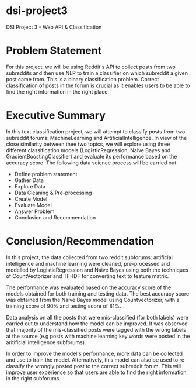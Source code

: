 # dsi-project3
DSI Project 3 - Web API &amp; Classification

# Problem Statement
For this project, we will be using Reddit's API to collect posts from two subreddits and then use NLP to train a classifier on which subreddit a given post came from. This is a binary classification problem. Correct classification of posts in the forum is crucial as it enables users to be able to find the right information in the right place.

# Executive Summary
In this text classification project, we will attempt to classify posts from two subreddit forums: MachineLearning and ArtificialIntelligence. In view of the close similarity between thee two topics, we will explore using three different classification models (LogisticRegression, Naive Bayes and GradientBoostingClassifier) and evaluate its performance based on the accuracy score. The following data science process will be carried out.

- Define problem statement
- Gather Data
- Explore Data
- Data Cleaning & Pre-processing
- Create Model
- Evaluate Model
- Answer Problem
- Conclusion and Recommendation

# Conclusion/Recommendation
In this project, the data collected from two reddit subforums: artificial intelligence and machine learning were cleaned, pre-processed and modelled by LogisticRegression and Naive Bayes using both the techniques of CountVectorizer and TF-IDF for converting text to feature matrix.

The performance was evaluated based on the accuracy score of the models obtained for both training and testing data. The best accuracy score was obtained from the Naive Bayes model using Countvectorizer, with a training score of 90% and testing score of 81%.

Data analysis on all the posts that were mis-classified (for both labels) were carried out to understand how the model can be improved. It was observed that majority of the mis-classified posts were tagged with the wrong labels at the source (e.g posts with machine learning key words were posted in the aritificial intelligence subforums).

In order to improve the model's performance, more data can be collected and use to train the model. Alternatively, this model can also be used to re-classify the wrongly posted post to the correct subreddit forum. This will improve user experience so that users are able to find the right information in the right subforums.
